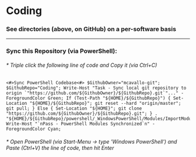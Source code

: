# Coding

### See directories (above, on GitHub) on a per-software basis

***
### Sync this Repository (via PowerShell):
###### * Triple click the following line of code and Copy it (via Ctrl+C)
```
<#>Sync PowerShell Codebase<#> $GithubOwner="mcavallo-git"; $GithubRepo="Coding"; Write-Host "Task - Sync local git repository to origin `"https://github.com/${GithubOwner}/${GithubRepo}.git`"..." -ForegroundColor Green; If (Test-Path "${HOME}/${GithubRepo}") { Set-Location "${HOME}/${GithubRepo}"; git reset --hard "origin/master"; git pull; } Else { Set-Location "${HOME}"; git clone "https://github.com/${GithubOwner}/${GithubRepo}.git"; } . "${HOME}/${GithubRepo}/powershell/_WindowsPowerShell/Modules/ImportModules.ps1"; Write-Host "`nPass - PowerShell Modules Synchronized`n" -ForegroundColor Cyan;
```
###### * Open PowerShell (via Start-Menu -> type 'Windows PowerShell') and Paste (Ctrl+V) the line of code, then hit Enter
